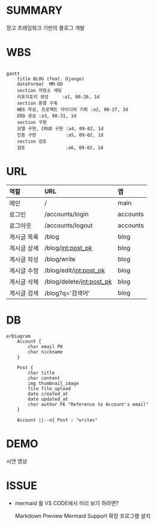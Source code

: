 # SUMMARY

장고 프레임워크 기반의 블로그 개발

# WBS

```mermaid

gantt
    title BLOG (feat. Django)
    dateFormat  MM-DD
    section 저장소 세팅
    리포지토리 생성     :a1, 08-26, 1d
    section 환경 구축
    WBS 작성, 프로젝트 아이디어 기획 :a2, 08-27, 3d
    ERD 생성 :a3, 08-31, 1d
    section 구현
    모델 구현, CRUD 구현 :a4, 09-02, 1d
    인증 구현           :a5, 09-02, 1d
    section 검토
    검토               :a6, 09-02, 1d
```

# URL

| 역할        | URL                        | 앱       |
| :---------- | :------------------------- | :------- |
| 메인        | /                          | main     |
| 로그인      | /accounts/login            | accounts |
| 로그아웃    | /accounts/logout           | accounts |
| 게시글 목록 | /blog                      | blog     |
| 게시글 상세 | /blog/<int:post_pk>        | blog     |
| 게시글 작성 | /blog/write                | blog     |
| 게시글 수정 | /blog/edit/<int:post_pk>   | blog     |
| 게시글 삭제 | /blog/delete/<int:post_pk> | blog     |
| 게시글 검색 | /blog?q='검색어'           | blog     |

# DB

```mermaid
erDiagram
    Account {
        char email PK
        char nickname
    }

    Post {
        char title
        char content
        img thumbnail_image
        file file_upload
        date created_at
        date updated_at
        char author FK "Reference to Account's email"
    }

    Account ||--o{ Post : "writes"
```

# DEMO

시연 영상

# ISSUE

- mermaid 를 VS CODE에서 미리 보기 하려면?

  Markdown Preview Mermaid Support 확장 프로그램 설치
